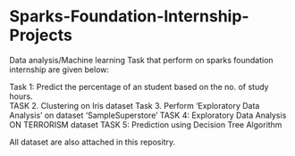 # Sparks-Foundation-Internship-Projects
Data analysis/Machine learning Task that perform on sparks foundation internship are given below:

Task 1: Predict the percentage of an student based on the no. of study hours.<br>
TASK 2. Clustering on Iris dataset
Task 3. Perform ‘Exploratory Data Analysis’ on dataset ‘SampleSuperstore’
TASK 4: Exploratory Data Analysis ON TERRORISM dataset
TASK 5: Prediction using Decision Tree Algorithm 

All dataset are also attached in this repositry.
